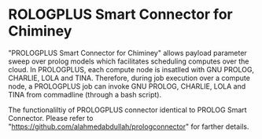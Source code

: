 ROLOGPLUS Smart Connector for Chiminey
=======================================

"PROLOGPLUS Smart Connector for Chiminey" allows payload parameter sweep over prolog models which facilitates scheduling computes over the cloud. In PROLOGPLUS, each compute node is insatlled with GNU PROLOG, CHARLIE, LOLA and TINA. Therefore, during job execution over a compute node, a PROLOGPLUS job can invoke GNU PROLOG, CHARLIE, LOLA and TINA from commadline (through a bash script). 


The functionaliltiy of PROLOGPLUS connector identical to PROLOG Smart Connector. Please refer to "https://github.com/alahmedabdullah/prologconnector" for farther details.

